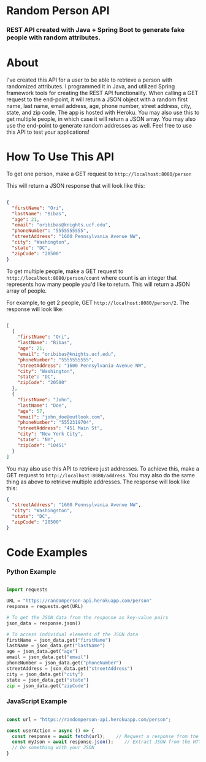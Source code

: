 # Random Person API
### REST API created with Java + Spring Boot to generate fake people with random attributes.

# About

I've created this API for a user to be able to retrieve a person with randomized attributes. I programmed it in Java, and utilized Spring framework tools for creating the REST API functionality. When calling a GET request to the end-point, it will return a JSON object with a random first name, last name, email address, age, phone number, street address, city, state, and zip code. The app is hosted with Heroku. You may also use this to get multiple people, in which case it will return a JSON array. You may also use the end-point to generate random addresses as well. Feel free to use this API to test your applications!

# How To Use This API

To get one person, make a GET request to ```http://localhost:8080/person```

This will return a JSON response that will look like this:

```json

{
  "firstName": "Ori",
  "lastName": "Bibas",
  "age": 21,
  "email": "oribibas@knights.ucf.edu",
  "phoneNumber": "5555555555",
  "streetAddress": "1600 Pennsylvania Avenue NW",
  "city": "Washington",
  "state": "DC",
  "zipCode": "20500"
}

```

To get multiple people, make a GET request to ```http://localhost:8080/person/count``` where count is an integer that represents how many people you'd like to return. This will return a JSON array of people.

For example, to get 2 people, GET ```http://localhost:8080/person/2```. The response will look like:

```json

[
  {
    "firstName": "Ori",
    "lastName": "Bibas",
    "age": 21,
    "email": "oribibas@knights.ucf.edu",
    "phoneNumber": "5555555555",
    "streetAddress": "1600 Pennsylvania Avenue NW",
    "city": "Washington",
    "state": "DC",
    "zipCode": "20500"
  },
  {
    "firstName": "John",
    "lastName": "Doe",
    "age": 57,
    "email": "john_doe@outlook.com",
    "phoneNumber": "5552319704",
    "streetAddress": "451 Main St",
    "city": "New York City",
    "state": "NY",
    "zipCode": "10451"
  }
]

```

You may also use this API to retrieve just addresses. To achieve this, make a GET request to ```http://localhost:8080/address```. You may also do the same thing as above to retrieve multiple addresses. The response will look like this:

```json
{
  "streetAddress": "1600 Pennsylvania Avenue NW",
  "city": "Washingston",
  "state": "DC",
  "zipCode": "20500"
}
```

# Code Examples

### Python Example

```python

import requests

URL = "https://randomperson-api.herokuapp.com/person"
response = requests.get(URL)

# To get the JSON data from the response as key-value pairs
json_data = response.json()

# To access individual elements of the JSON data
firstName = json_data.get("firstName")
lastName = json_data.get("lastName")
age = json_data.get("age")
email = json_data.get("email")
phoneNumber = json_data.get("phoneNumber")
streetAddress = json_data.get("streetAddress")
city = json_data.get("city")
state = json_data.get("state")
zip = json_data.get("zipCode")

```

### JavaScript Example

```javascript

const url = "https://randomperson-api.herokuapp.com/person";

const userAction = async () => {
  const response = await fetch(url);    // Request a response from the URL using fetch
  const myJson = await response.json();    // Extract JSON from the HTTP response
  // Do something with your JSON
}

```






